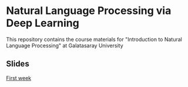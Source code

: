 # Natural Language Processing via Deep Learning
This repository contains the course materials for "Introduction to Natural Language Processing" at Galatasaray University

## Slides

[First week](https://github.com/yasarigno/NLP_Course/blob/3a08e261de1724630088bc6fe94c8057514f3d7b/slides/GSU_WEEK_1.pdf)
